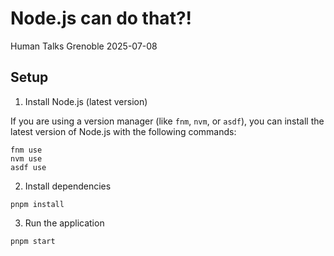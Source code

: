 # Node.js can do that?!

Human Talks Grenoble 2025-07-08

## Setup

1. Install Node.js (latest version)

If you are using a version manager (like `fnm`, `nvm`, or `asdf`), you can install the latest version of Node.js with the following commands:

```shell
fnm use
nvm use
asdf use
```

2. Install dependencies

```shell
pnpm install
```

3. Run the application

```shell
pnpm start
```
